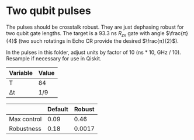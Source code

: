 # Two qubit pulses

The pulses should be crosstalk robust. They are just dephasing robust for two qubit gate lengths. The target is a 93.3 ns $R_{zx}$ gate with angle $\frac{π}{4}$ (two such rotatings in Echo CR provide the desired $\frac{π}{2}$).

In the pulses in this folder, adjust units by factor of 10 (ns * 10, GHz / 10). Resample if necessary for use in Qiskit.

| Variable | Value |
|----------|-------|
| T        | 84    |
| Δt       | 1/9   |


|          | Default | Robust   |
|----------|---------|----------|
| Max control | 0.09    | 0.46  |
| Robustness  | 0.18    | 0.0017   |
